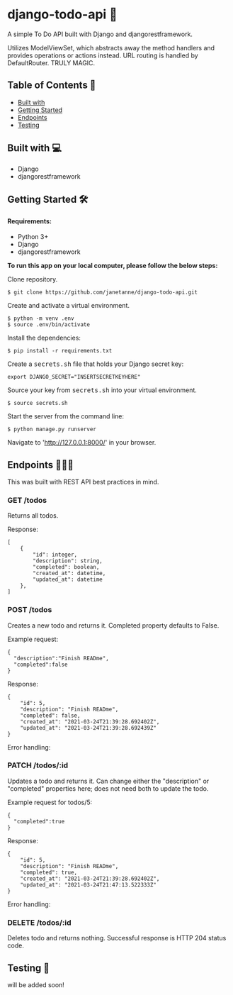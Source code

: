 # django-todo-api 📝
A simple To Do API built with Django and djangorestframework. 

Utilizes ModelViewSet, which abstracts away the method handlers and provides operations or actions instead. URL routing is handled by DefaultRouter. TRULY MAGIC.

## Table of Contents 📑
* [Built with](#built-with)
* [Getting Started](#getting-started)
* [Endpoints](#endpoints)
* [Testing](#testing)

## <a name="built-with"></a>Built with 💻

* Django
* djangorestframework

## <a name="getting-started"></a>Getting Started 🛠

#### Requirements:
- Python 3+
- Django
- djangorestframework

__To run this app on your local computer, please follow the below steps:__

Clone repository.
```
$ git clone https://github.com/janetanne/django-todo-api.git
```

Create and activate a virtual environment.
```
$ python -m venv .env
$ source .env/bin/activate
```

Install the dependencies:
```
$ pip install -r requirements.txt
```

Create a <kbd>secrets.sh</kbd> file that holds your Django secret key:
```
export DJANGO_SECRET="INSERTSECRETKEYHERE"
```

Source your key from <kbd>secrets.sh</kbd> into your virtual environment.
```
$ source secrets.sh
```

Start the server from the command line:
```
$ python manage.py runserver
```

Navigate to 'http://127.0.0.1:8000/' in your browser.

## <a name="Endpoints"></a>Endpoints 👩🏻‍💻

This was built with REST API best practices in mind.

### GET /todos
Returns all todos.

Response:
```
[
    {
        "id": integer,
        "description": string,
        "completed": boolean,
        "created_at": datetime,
        "updated_at": datetime
    },
]
```

### POST /todos
Creates a new todo and returns it. Completed property defaults to False.

Example request:
```
{
  "description":"Finish READme",
  "completed":false
}
```

Response:
```
{
    "id": 5,
    "description": "Finish READme",
    "completed": false,
    "created_at": "2021-03-24T21:39:28.692402Z",
    "updated_at": "2021-03-24T21:39:28.692439Z"
}
```

Error handling:

### PATCH /todos/:id
Updates a todo and returns it. Can change either the "description" or "completed" properties here; does not need both to update the todo.

Example request for todos/5:
```
{
  "completed":true
}
```

Response:
```
{
    "id": 5,
    "description": "Finish READme",
    "completed": true,
    "created_at": "2021-03-24T21:39:28.692402Z",
    "updated_at": "2021-03-24T21:47:13.522333Z"
}
```

Error handling:

### DELETE /todos/:id
Deletes todo and returns nothing. Successful response is HTTP 204 status code.

## <a name="testing"></a>Testing 🧪

will be added soon!

